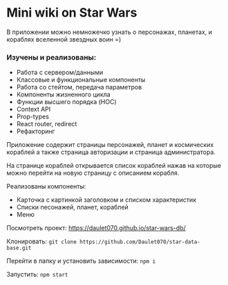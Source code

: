 # Mini wiki on Star Wars

В приложении можно немножечко узнать о персонажах, планетах, и кораблях вселенной звездных воин =)

### Изучены и реализованы:
- Работа с сервером/данными
- Классовые и функциональные компоненты
- Работа со стейтом, передача параметров
- Компоненты жизненного цикла
- Функции высшего порядка (HOC)
- Context API
- Prop-types
- React router, redirect
- Рефакторинг

Приложение содержит страницы персонажей, планет и космических кораблей а также страница авторизации и страница администратора. 

На странице кораблей открывается список кораблей нажав на которые можно перейти на новую страницу с описанием корабля.

Реализованы компоненты:
- Карточка с картинкой заголовком и списком характеристик
- Списки песонажей, планет, кораблей
- Меню

Посмотреть проект: https://daulet070.github.io/star-wars-db/

Клонировать: `git clone https://github.com/Daulet070/star-data-base.git`

Перейти в папку и установить зависимости: `npm i`

Запустить: `npm start`
